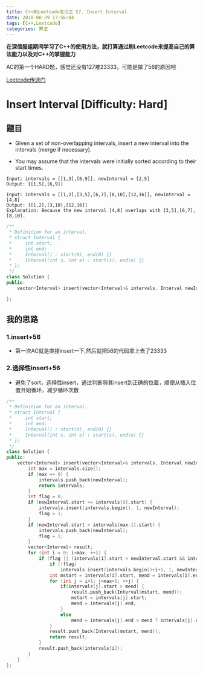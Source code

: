 ```yaml
---
title: C++刷Leetcode笔记之 57. Insert Interval
date: 2018-08-29 17:56:04
tags: [C++,Leetcode]
categories: 算法
---
```


**在深信服组期间学习了C++的使用方法，就打算通过刷Leetcode来提高自己的算法能力以及对C++的掌握能力**

AC的第一个HARD题，感觉还没有127难23333，可能是做了56的原因吧

[Leetcode传送门](https://leetcode.com/problems/insert-interval/description/)

<!--more--> 

# Insert Interval [Difficulty: Hard] 
## 题目
* Given a set of non-overlapping intervals, insert a new interval into the intervals (merge if necessary).

* You may assume that the intervals were initially sorted according to their start times.
```
Input: intervals = [[1,3],[6,9]], newInterval = [2,5]
Output: [[1,5],[6,9]]

Input: intervals = [[1,2],[3,5],[6,7],[8,10],[12,16]], newInterval = [4,8]
Output: [[1,2],[3,10],[12,16]]
Explanation: Because the new interval [4,8] overlaps with [3,5],[6,7],[8,10].
```
```c++
/**
 * Definition for an interval.
 * struct Interval {
 *     int start;
 *     int end;
 *     Interval() : start(0), end(0) {}
 *     Interval(int s, int e) : start(s), end(e) {}
 * };
 */
class Solution {
public:
    vector<Interval> insert(vector<Interval>& intervals, Interval newInterval) {

};
```
## 我的思路
### 1.insert+56
* 第一次AC就是直接insert一下,然后就把56的代码拿上去了23333
### 2.选择性insert+56
* 避免了sort，选择性insert，通过判断将其insert到正确的位置，顺便从插入位置开始循环，减少循环次数
```c++
/**
 * Definition for an interval.
 * struct Interval {
 *     int start;
 *     int end;
 *     Interval() : start(0), end(0) {}
 *     Interval(int s, int e) : start(s), end(e) {}
 * };
 */
class Solution {
public:
    vector<Interval> insert(vector<Interval>& intervals, Interval newInterval) {
        int max = intervals.size();
        if (max == 0) {
            intervals.push_back(newInterval);
            return intervals;
        }
        int flag = 0;
        if (newInterval.start <= intervals[0].start) {
            intervals.insert(intervals.begin(), 1, newInterval);
            flag = 1;
        }
        if (newInterval.start > intervals[max-1].start) {
            intervals.push_back(newInterval);
            flag = 1;
        }
        vector<Interval> result;
        for (int i = 0; i<max; ++i) {
            if (flag || (intervals[i].start < newInterval.start && intervals[i+1].start >= newInterval.start)) {
                if (!flag)
                    intervals.insert(intervals.begin()+i+1, 1, newInterval);
                int mstart = intervals[i].start, mend = intervals[i].end;
                for (int j = i+1; j<max+1; ++j) {
                    if(intervals[j].start > mend) {
                        result.push_back(Interval(mstart, mend));
                        mstart = intervals[j].start;
                        mend = intervals[j].end;
                    }
                    else
                        mend = intervals[j].end > mend ? intervals[j].end : mend;
                }
                result.push_back(Interval(mstart, mend));
                return result;
            }
            result.push_back(intervals[i]);
        }
    }
};
```

